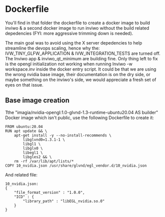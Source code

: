 # Dockerfile

You'll find in that folder the dockerfile to create a docker image to build inviwo & a second docker image to run inviwo without the build related depedencies (FYI: more aggressive trimming down is needed).

The main goal was to avoid using the X server depedencies to help streamline the devops scaling, hence why the: IVW_TINY_GLFW_APPLICATION & IVW_INTEGRATION_TESTS are turned off. The Inviwo app & inviwo_qt_minimum are building fine. Only thing left to fix is the opengl initialization not working when running Inviwo -w workspace.inv inside the docker entry script. It could be that we are using the wrong nvidia base image, their documentation is on the dry side, or maybe something on the inviwo's side, we would appreciate a fresh set of eyes on that issue.


## Base image creation

Tthe "imagia/nvidia-opengl:1.0-glvnd-1.3-runtime-ubuntu20.04 AS builder" Docker image which isn't public, use the following Dockerfile to create it:

```
FROM ubuntu:20.04
RUN apt update && \
    apt-get install -y --no-install-recommends \
        libglvnd0=1.3.1-1 \
        libgl1 \
        libglx0 \
        libegl1 \
        libgles2 && \
    rm -rf /var/lib/apt/lists/*
COPY 10_nvidia.json /usr/share/glvnd/egl_vendor.d/10_nvidia.json
```

And related file:
```
10_nvidia.json:
{
    "file_format_version" : "1.0.0",
    "ICD" : {
        "library_path" : "libEGL_nvidia.so.0"
    }
}
```
